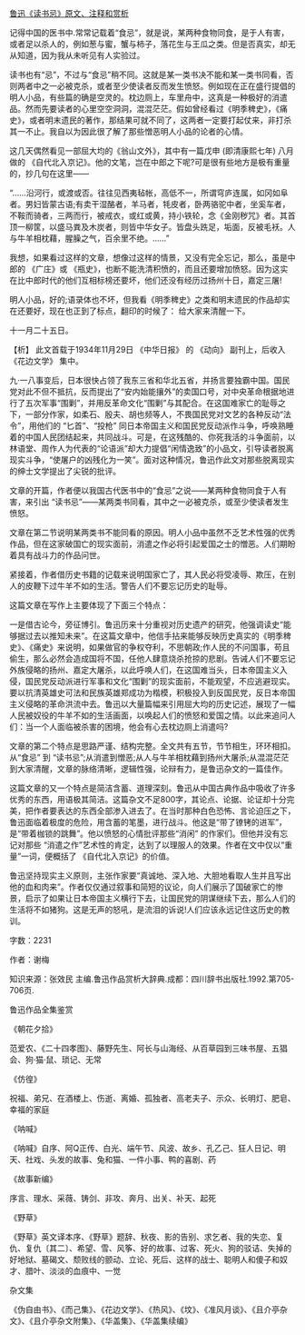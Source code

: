 [鲁迅《读书忌》原文、注释和赏析](https://www.vrrw.net/wx/9752.html)

记得中国的医书中.常常记载着“食忌”，就是说，某两种食物同食，是于人有害，或者足以杀人的，例如葱与蜜，蟹与柿子，落花生与王瓜之类。但是否真实，却无从知道，因为我从未听见有人实验过。

读书也有“忌”，不过与“食忌”稍不同。这就是某一类书决不能和某一类书同看，否则两者中之一必被克杀，或者至少使读者反而发生愤怒。例如现在正在盛行提倡的明人小品，有些篇的确是空灵的。枕边厕上，车里舟中，这真是一种极好的消遣品。然而先要读者的心里空空洞洞，混混茫茫。假如曾经看过《明季稗史》，《痛史》，或者明末遗民的著作，那结果可就不同了，这两者一定要打起仗来，非打杀其一不止。我自以为因此很了解了那些憎恶明人小品的论者的心情。

这几天偶然看见一部屈大均的《翁山文外》，其中有一篇戊申 (即清康熙七年) 八月做的 《自代北入京记》。他的文笔，岂在中郎之下呢?可是很有些地方是极有重量的，抄几句在这里——

“……沿河行，或渡或否。往往见西夷毡帐，高低不一，所谓穹庐连属，如冈如阜者。男妇皆蒙古语;有卖干湿酪者，羊马者，牦皮者，卧两骆驼中者，坐奚车者，不鞍而骑者，三两而行，被戒衣，或红或黄，持小铁轮，念《金刚秽咒》者。其首顶一柳筐，以盛马粪及木炭者，则皆中华女子。皆盘头跣足，垢面，反被毛袄。人与牛羊相枕藉，腥臊之气，百余里不绝。……”

我想，如果看过这样的文章，想像过这样的情景，又没有完全忘记，那么，虽是中郎的 《广庄》或 《瓶史》，也断不能洗清积愤的，而且还要增加愤怒。因为这实在比中郎时代的他们互相标榜还要坏，他们还没有经历过扬州十日，嘉定三屠!

明人小品，好的;语录体也不坏，但我看《明季稗史》之类和明末遗民的作品却实在还要好，现在也正到了标点，翻印的时候了： 给大家来清醒一下。

十一月二十五日。



【析】 此文首载于1934年11月29日 《中华日报》 的 《动向》 副刊上，后收入 《花边文学》 集中。

九·一八事变后，日本很快占领了我东三省和华北五省，并扬言要独霸中国。国民党对此不但不抵抗，反而提出了“安内始能攘外”的卖国口号，对中央革命根据地进行了五次军事“围剿”，并用反革命文化“围剿”与其配合。在这国难家亡的耻辱之下，一部分作家，如柔石、殷夫、胡也频等人，不畏国民党对文艺的各种反动“法令”，用他们的 “匕首”、“投枪” 同日本帝国主义和国民党反动派作斗争，呼唤熟睡着的中国人民团结起来，共同战斗。可是，在这残酷的、你死我活的斗争面前，以林语堂、周作人为代表的“论语派”却大力提倡“闲情逸致”的小品文，引导读者脱离现实斗争，“使屠户的凶残化为一笑”。面对这种情况，鲁迅作此文对那些脱离现实的绅士文学提出了尖锐的批评。

文章的开篇，作者便以我国古代医书中的“食忌”之说——某两种食物同食于人有害，来引出 “读书忌”——某两类书同看，其中之一必被克杀，或至少使读者发生愤怒。

文章在第二节说明某两类书不能同看的原因。明人小品中虽然不乏艺术性强的优秀作品，但在这家破国亡的现实面前，消遣之作必将引起爱国之士的憎恶。人们期盼着具有战斗力的作品问世。

紧接着，作者借历史书籍的记载来说明国家亡了，其人民必将受凌辱、欺压，在别人的皮鞭下过牛羊不如的生活。警告人们不要忘记历史的耻辱。

这篇文章在写作上主要体现了下面三个特点：

一是借古论今，旁征博引。鲁迅历来十分重视对历史遗产的研究，他强调读史“能够据过去以推知未来”。在这篇文章中，他信手拈来能够反映历史真实的《明季稗史》、《痛史》来说明，如果做官的争权夺利，不思朝政;作人民的不问国事，苟且偷生，那么必然会造成国将不国，任他人肆意烧杀抢掠的悲剧。告诫人们不要忘记外族侵略的扬州、嘉定大屠杀，以此呼唤人们，在这国难当头，日本帝国主义入侵，国民党反动派进行军事和文化“围剿”的现实面前，不能观望，不应逃避现实。要以抗清英雄史可法和民族英雄郑成功为楷模，积极投入到反国民党，反日本帝国主义侵略的革命洪流中去。鲁迅以大量篇幅来引用屈大均的历史记述，展现了一幅人民被奴役的牛羊不如的生活画面，以唤起人们的愤怒和爱国之情。以此来追问人们：当一个人面临被杀害的困境，他会有心去枕边厕上消遣吗?

文章的第二个特点是思路严谨、结构完整。全文共有五节，节节相生，环环相扣。从“食忌” 到 “读书忌”;从消遣到憎恶;从人与牛羊相枕藉到扬州大屠杀;从混混茫茫到大家清醒，文章的脉络清晰，逻辑性强，论辩有力，是鲁迅杂文的一篇佳作。

这篇文章的又一个特点是简洁含蓄、道理深刻。鲁迅从中国古典作品中吸收了许多优秀的东西，用语极其简洁。这篇杂文不足800字，其论点、论据、论证却十分完美，把作者要表达的东西全部渗入进去了。在当时那种白色恐怖、言论迫压之下，鲁迅面临着极度的危险，用含蓄的笔墨，进行战斗。他这是“带了镣铐的进军”，是“带着枷锁的跳舞”。他以愤怒的心情批评那些“消闲” 的作家们。但他并没有忘记对那些 “消遣之作”艺术性的肯定，达到了以理服人的效果。作者在文中仅以“重量”一词，便概括了 《自代北入京记》的价值。

鲁迅坚持现实主义原则，主张作家要“真诚地、深入地、大胆地看取人生并且写出他的血和肉来”。作者仅仅通过叙事和简短的议论，向人们展示了国破家亡的惨景，启示了如果让日本帝国主义横行下去，让国民党的阴谋继续下去，那么人们的生活将不如猪狗。这是无声的怒吼，是流泪的诉说!人们应该永远记住这历史的教训。

字数：2231

作者：谢梅

知识来源：张效民 主编.鲁迅作品赏析大辞典.成都：四川辞书出版社.1992.第705-706页.

鲁迅作品全集鉴赏

《朝花夕拾》

范爱农、《二十四孝图》、藤野先生、阿长与山海经、从百草园到三味书屋、五猖会、狗·猫·鼠、琐记、无常

《仿徨》

祝福、弟兄、在酒楼上、伤逝、离婚、孤独者、高老夫子、示众、长明灯、肥皂、幸福的家庭

《呐喊》

《呐喊》自序、阿Q正传、白光、端午节、风波、故乡、孔乙己、狂人日记、明天、社戏、头发的故事、兔和猫、一件小事、鸭的喜剧、药

《故事新编》

序言、理水、采薇、铸剑、非攻、奔月、出关、补天、起死

《野草》

《野草》英文译本序、《野草》题辞、秋夜、影的告别、求乞者、我的失恋、复仇、复仇〔其二〕、希望、雪、风筝、好的故事、过客、死火、狗的驳诘、失掉的好地狱、墓碣文、颓败线的颤动、立论、死后、这样的战士、聪明人和傻子和奴才、腊叶、淡淡的血痕中、一觉

杂文集

《伪自由书》、《而己集》、《花边文学》、《热风》、《坟》、《准风月谈》、《且介亭杂文》、《且介亭杂文附集》、《华盖集》、《华盖集续编》

